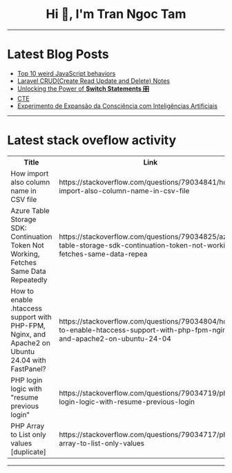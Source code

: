 <h1 align="center">Hi 👋, I'm Tran Ngoc Tam</h1>

---

# Latest Blog Posts 
<!-- BLOG-POST-LIST:START -->
- [Top 10 weird JavaScript behaviors](https://dev.to/raulpenate/top-10-weird-js-behaviours-that-you-need-to-know-200b)
- [Laravel CRUD&lpar;Create Read Update and Delete&rpar; Notes](https://dev.to/kogena6100/laravel-crudcreate-read-update-and-delete-notes-aei)
- [Unlocking the Power of **Switch Statements** 🎛️](https://dev.to/alwaysaman/unlocking-the-power-of-switch-statements-3l94)
- [CTE](https://dev.to/mrcaption49/cte-30oo)
- [Experimento de Expansão da Consciência com Inteligências Artificiais](https://dev.to/gurigraphics/experimento-de-expansao-da-consciencia-com-inteligencias-artificiais-1bmi)
<!-- BLOG-POST-LIST:END -->

---

# Latest stack oveflow activity
<table>
  <tr><th>Title</th><th>Link</th></tr>
  <!-- STACKOVERFLOW:START --><tr><td>How import also column name in CSV file</td><td>https://stackoverflow.com/questions/79034841/how-import-also-column-name-in-csv-file</td></tr><tr><td>Azure Table Storage SDK: Continuation Token Not Working, Fetches Same Data Repeatedly</td><td>https://stackoverflow.com/questions/79034825/azure-table-storage-sdk-continuation-token-not-working-fetches-same-data-repea</td></tr><tr><td>How to enable .htaccess support with PHP-FPM, Nginx, and Apache2 on Ubuntu 24.04 with FastPanel?</td><td>https://stackoverflow.com/questions/79034804/how-to-enable-htaccess-support-with-php-fpm-nginx-and-apache2-on-ubuntu-24-04</td></tr><tr><td>PHP login logic with &quot;resume previous login&quot;</td><td>https://stackoverflow.com/questions/79034719/php-login-logic-with-resume-previous-login</td></tr><tr><td>PHP Array to List only values [duplicate]</td><td>https://stackoverflow.com/questions/79034717/php-array-to-list-only-values</td></tr><!-- STACKOVERFLOW:END -->
</table>

---


